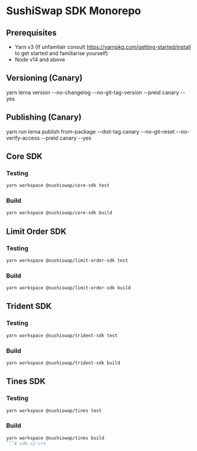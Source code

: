 # SushiSwap SDK Monorepo

## Prerequisites

- Yarn v3 (If unfamilair consult https://yarnpkg.com/getting-started/install to get started and familiarise yourself)
- Node v14 and above

## Versioning (Canary)

yarn lerna version --no-changelog --no-git-tag-version --preid canary --yes

## Publishing (Canary)

yarn run lerna publish from-package --dist-tag canary --no-git-reset --no-verify-access --preid canary --yes

## Core SDK

### Testing

```sh 
yarn workspace @sushiswap/core-sdk test
```

### Build

```sh 
yarn workspace @sushiswap/core-sdk build
```

## Limit Order SDK

### Testing

```sh 
yarn workspace @sushiswap/limit-order-sdk test
```

### Build

```sh 
yarn workspace @sushiswap/limit-order-sdk build
```

## Trident SDK

### Testing

```sh 
yarn workspace @sushiswap/trident-sdk test
```

### Build

```sh 
yarn workspace @sushiswap/trident-sdk build
```

## Tines SDK

### Testing

```sh 
yarn workspace @sushiswap/tines test
```

### Build

```sh 
yarn workspace @sushiswap/tines build
```# sdk-v2-cro
